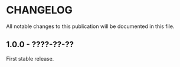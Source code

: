 # CHANGELOG

All notable changes to this publication will be documented in this file.

## 1.0.0 - ????-??-??

First stable release.
